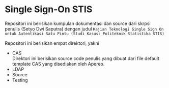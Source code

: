 # Single Sign-On STIS

Repositori ini berisikan kumpulan dokumentasi dan source dari skrpsi penulis (Setyo Dwi Saputra) dengan judul `Kajian Teknologi Single Sign On untuk Autentikasi Satu Pintu (Studi Kasus: Politeknik Statistika STIS)`

Repositori ini berisikan empat direktori, yakni
- CAS <br/>
Direktori ini berisikan source code penulis yang dibuat dari file default template CAS yang disediakan oleh Apereo.
- LDAP
- Source
- Testing
